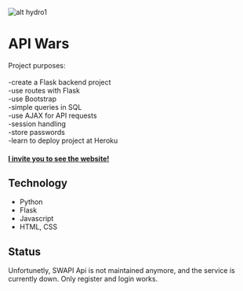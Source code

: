![alt hydro1](https://i.imgur.com/9ujJn5O.png)

# API Wars

Project purposes:<br />
<br />
-create a Flask backend project<br />
-use routes with Flask<br />
-use Bootstrap<br />
-simple queries in SQL<br />
-use AJAX for API requests<br />
-session handling<br />
-store passwords <br />
-learn to deploy project at Heroku<br />



#### [I invite you to see the website!](https://apiwarsdzolw.herokuapp.com)

## Technology 
- Python 
- Flask
- Javascript
- HTML, CSS

## Status
Unfortunetly, SWAPI Api is not maintained anymore, and the service is currently down. Only register and login works.

